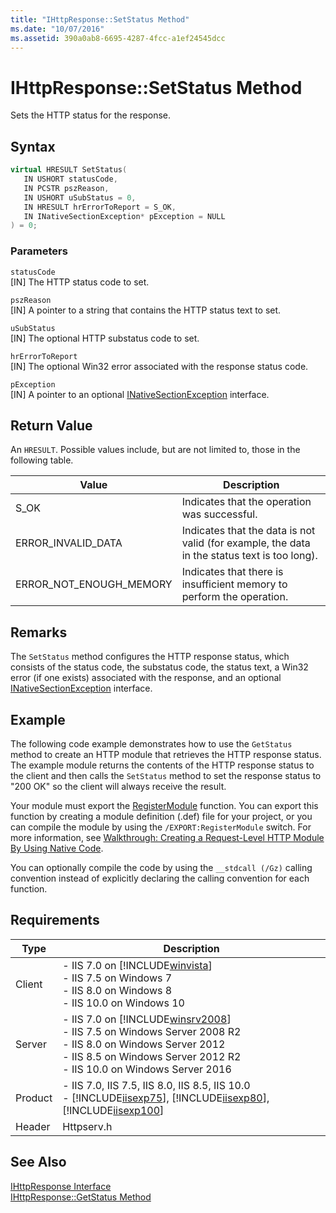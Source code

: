 ```yaml
---
title: "IHttpResponse::SetStatus Method"
ms.date: "10/07/2016"
ms.assetid: 390a0ab8-6695-4287-4fcc-a1ef24545dcc
---
```

# IHttpResponse::SetStatus Method
Sets the HTTP status for the response.  
  
## Syntax  
  
```cpp  
virtual HRESULT SetStatus(  
   IN USHORT statusCode,  
   IN PCSTR pszReason,  
   IN USHORT uSubStatus = 0,  
   IN HRESULT hrErrorToReport = S_OK,  
   IN INativeSectionException* pException = NULL  
) = 0;  
```  
  
### Parameters  
 `statusCode`  
 [IN] The HTTP status code to set.  
  
 `pszReason`  
 [IN] A pointer to a string that contains the HTTP status text to set.  
  
 `uSubStatus`  
 [IN] The optional HTTP substatus code to set.  
  
 `hrErrorToReport`  
 [IN] The optional Win32 error associated with the response status code.  
  
 `pException`  
 [IN] A pointer to an optional [INativeSectionException](http://msdn.microsoft.com/en-us/89e76f37-6196-566b-c07a-f756855d097c) interface.  
  
## Return Value  
 An `HRESULT`. Possible values include, but are not limited to, those in the following table.  
  
|Value|Description|  
|-----------|-----------------|  
|S_OK|Indicates that the operation was successful.|  
|ERROR_INVALID_DATA|Indicates that the data is not valid (for example, the data in the status text is too long).|  
|ERROR_NOT_ENOUGH_MEMORY|Indicates that there is insufficient memory to perform the operation.|  
  
## Remarks  
 The `SetStatus` method configures the HTTP response status, which consists of the status code, the substatus code, the status text, a Win32 error (if one exists) associated with the response, and an optional [INativeSectionException](http://msdn.microsoft.com/en-us/89e76f37-6196-566b-c07a-f756855d097c) interface.  
  
## Example  
 The following code example demonstrates how to use the `GetStatus` method to create an HTTP module that retrieves the HTTP response status. The example module returns the contents of the HTTP response status to the client and then calls the `SetStatus` method to set the response status to "200 OK" so the client will always receive the result.  
  
<!-- TODO: review snippet reference  [!CODE [IHttpResponseGetStatus#1](IHttpResponseGetStatus#1)]  -->  
  
 Your module must export the [RegisterModule](../../web-development-reference\native-code-api-reference/pfn-registermodule-function.md) function. You can export this function by creating a module definition (.def) file for your project, or you can compile the module by using the `/EXPORT:RegisterModule` switch. For more information, see [Walkthrough: Creating a Request-Level HTTP Module By Using Native Code](../../web-development-reference\native-code-development-overview\walkthrough-creating-a-request-level-http-module-by-using-native-code.md).  
  
 You can optionally compile the code by using the `__stdcall (/Gz)` calling convention instead of explicitly declaring the calling convention for each function.  
  
## Requirements  
  
|Type|Description|  
|----------|-----------------|  
|Client|-   IIS 7.0 on [!INCLUDE[winvista](../../wmi-provider/includes/winvista-md.md)]<br />-   IIS 7.5 on Windows 7<br />-   IIS 8.0 on Windows 8<br />-   IIS 10.0 on Windows 10|  
|Server|-   IIS 7.0 on [!INCLUDE[winsrv2008](../../wmi-provider/includes/winsrv2008-md.md)]<br />-   IIS 7.5 on Windows Server 2008 R2<br />-   IIS 8.0 on Windows Server 2012<br />-   IIS 8.5 on Windows Server 2012 R2<br />-   IIS 10.0 on Windows Server 2016|  
|Product|-   IIS 7.0, IIS 7.5, IIS 8.0, IIS 8.5, IIS 10.0<br />-   [!INCLUDE[iisexp75](../../web-development-reference/native-code-api-reference/includes/iisexp75-md.md)], [!INCLUDE[iisexp80](../../web-development-reference/native-code-api-reference/includes/iisexp80-md.md)], [!INCLUDE[iisexp100](../../web-development-reference/native-code-api-reference/includes/iisexp100-md.md)]|  
|Header|Httpserv.h|  
  
## See Also  
 [IHttpResponse Interface](../../web-development-reference\native-code-api-reference/ihttpresponse-interface.md)   
 [IHttpResponse::GetStatus Method](../../web-development-reference\native-code-api-reference/ihttpresponse-getstatus-method.md)